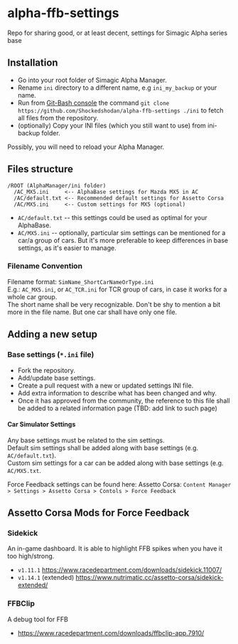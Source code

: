 # alpha-ffb-settings
Repo for sharing good, or at least decent, settings for Simagic Alpha series base

## Installation
* Go into your root folder of Simagic Alpha Manager.
* Rename `ini` directory to a different name, e.g `ini_my_backup` or your name.
* Run from [Git-Bash console](https://git-scm.com/download/win) the command `git clone https://github.com/Shockedshodan/alpha-ffb-settings ./ini` to fetch all files from the repository.
* (optionally) Copy your INI files (which you still want to use) from ini-backup folder.

Possibly, you will need to reload your Alpha Manager.

## Files structure

```
/ROOT (AlphaManager/ini folder)
  /AC_MX5.ini     <-- AlphaBase settings for Mazda MX5 in AC
  /AC/default.txt <-- Recommended default settings for Assetto Corsa
  /AC/MX5.ini     <-- Custom settings for MX5 (optional)
```

* `AC/default.txt` -- this settings could be used as optimal for your AlphaBase.
* `AC/MX5.ini` -- optionally, particular sim settings can be mentioned for a car/a group of cars. But it's more preferable to keep differences in base settings, as it's easier to manage.

### Filename Convention
Filename format: `SimName_ShortCarNameOrType.ini`<br>
E.g.: `AC_MX5.ini`, or `AC_TCR.ini` for TCR group of cars, in case it works for a whole car group.<br>
The short name shall be very recognizable. Don't be shy to mention a bit more in the file name. But one car shall have only one file.

## Adding a new setup

### Base settings (`*.ini` file)
* Fork the repository.
* Add/update base settings.
* Create a pull request with a new or updated settings INI file.
* Add extra information to describe what has been changed and why.
* Once it has approved from the community, the reference to this file shall be added to a related information page (TBD: add link to such page)

#### Car Simulator Settings
Any base settings must be related to the sim settings.<br>
Default sim settings shall be added along with base settings (e.g. `AC/default.txt`).<br>
Custom sim settings for a car can be added along with base settings (e.g. `AC/MX5.txt`.<br>

Force Feedback settings can be found here:
Assetto Corsa: `Content Manager > Settings > Assetto Corsa > Contols > Force Feedback`

## Assetto Corsa Mods for Force Feedback

### Sidekick 
An in-game dashboard. It is able to highlight FFB spikes when you have it too high/strong.
- `v1.11.1` https://www.racedepartment.com/downloads/sidekick.11007/
- `v1.14.1` (extended) https://www.nutrimatic.cc/assetto-corsa/sidekick-extended/

### FFBClip
A debug tool for FFB
- https://www.racedepartment.com/downloads/ffbclip-app.7910/
